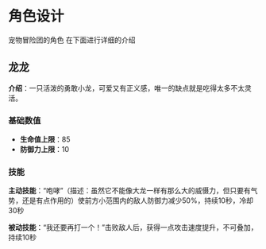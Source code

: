 # 角色设计

宠物冒险团的角色 在下面进行详细的介绍

## 龙龙

**介绍**：一只活泼的勇敢小龙，可爱又有正义感，唯一的缺点就是吃得太多不太灵活。

### 基础数值

- **生命值上限**：85
- **防御力上限**：10

### 技能

**主动技能**：“咆哮”（描述：虽然它不能像大龙一样有那么大的威慑力，但只要有气势，还是有点作用的）使前方小范围内的敌人防御力减少50%，持续10秒，冷却30秒

**被动技能**：“我还要再打一个！”击败敌人后，获得一点攻击速度提升，不可叠加，持续10秒
